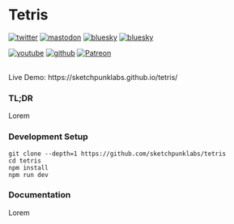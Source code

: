 # Tetris

[![twitter](https://img.shields.io/badge/Twitter-profile-blue?style=flat-square&logo=twitter)](https://twitter.com/SketchpunkLabs)
[![mastodon](https://img.shields.io/badge/Mastodon-profile-blue?style=flat-square&logo=mastodon)](https://mastodon.gamedev.place/@sketchpunk)
[![bluesky](https://img.shields.io/badge/Bluesky-profile-blue?style=flat-square&logo=threads)](https://bsky.app/profile/sketchpunk.bsky.social)
[![bluesky](https://img.shields.io/badge/Threads-profile-blue?style=flat-square&logo=threads)](https://www.threads.net/@sketchpunklabs)


[![youtube](https://img.shields.io/badge/Youtube-subscribe-red?style=flat-square&logo=youtube)](https://youtube.com/c/sketchpunklabs)
[![github](https://img.shields.io/badge/Sponsor-donate-red?style=flat-square&logo=github)](https://github.com/sponsors/sketchpunklabs)
[![Patreon](https://img.shields.io/badge/Patreon-donate-red?style=flat-square&logo=youtube)](https://www.patreon.com/sketchpunk)

<br>
Live Demo: https://sketchpunklabs.github.io/tetris/

### TL;DR ###
Lorem

### Development Setup ###
```
git clone --depth=1 https://github.com/sketchpunklabs/tetris
cd tetris
npm install
npm run dev
```

### Documentation ###

Lorem